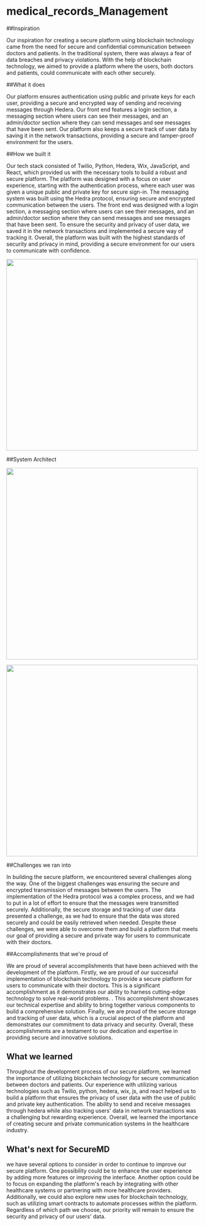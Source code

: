 # medical_records_Management

##Inspiration

Our inspiration for creating a secure platform using blockchain technology came from the need for secure and confidential communication between doctors and patients. In the traditional system, there was always a fear of data breaches and privacy violations. With the help of blockchain technology, we aimed to provide a platform where the users, both doctors and patients, could communicate with each other securely. 

##What it does

Our platform ensures authentication using public and private keys for each user, providing a secure and encrypted way of sending and receiving messages through Hedera. Our front end features a login section, a messaging section where users can see their messages, and an admin/doctor section where they can send messages and see messages that have been sent. Our platform also keeps a secure track of user data by saving it in the network transactions, providing a secure and tamper-proof environment for the users.


##How we built it

Our tech stack consisted of Twilio, Python, Hedera, Wix, JavaScript, and React, which provided us with the necessary tools to build a robust and secure platform. The platform was designed with a focus on user experience, starting with the authentication process, where each user was given a unique public and private key for secure sign-in. The messaging system was built using the Hedra protocol, ensuring secure and encrypted communication between the users. The front end was designed with a login section, a messaging section where users can see their messages, and an admin/doctor section where they can send messages and see messages that have been sent. To ensure the security and privacy of user data, we saved it in the network transactions and implemented a secure way of tracking it. Overall, the platform was built with the highest standards of security and privacy in mind, providing a secure environment for our users to communicate with confidence.

<img src="http://g.recordit.co/bUeotlRuoF.gif" width=500><br>

##System Architect

<img src="http://g.recordit.co/XMpJ95HRz7.gif" width=500><br>

<img src="http://g.recordit.co/eb3AbFQNnT.gif" width=500><br>


##Challenges we ran into

In building the secure platform, we encountered several challenges along the way. One of the biggest challenges was ensuring the secure and encrypted transmission of messages between the users. The implementation of the Hedra protocol was a complex process, and we had to put in a lot of effort to ensure that the messages were transmitted securely.  Additionally, the secure storage and tracking of user data presented a challenge, as we had to ensure that the data was stored securely and could be easily retrieved when needed. Despite these challenges, we were able to overcome them and build a platform that meets our goal of providing a secure and private way for users to communicate with their doctors.

##Accomplishments that we're proud of

We are proud of several accomplishments that have been achieved with the development of the platform. Firstly, we are proud of our successful implementation of blockchain technology to provide a secure platform for users to communicate with their doctors. This is a significant accomplishment as it demonstrates our ability to harness cutting-edge technology to solve real-world problems. . This accomplishment showcases our technical expertise and ability to bring together various components to build a comprehensive solution. Finally, we are proud of the secure storage and tracking of user data, which is a crucial aspect of the platform and demonstrates our commitment to data privacy and security. Overall, these accomplishments are a testament to our dedication and expertise in providing secure and innovative solutions.


## What we learned

Throughout the development process of our secure platform, we learned the importance of utilizing blockchain technology for secure communication between doctors and patients. Our experience with utilizing various technologies such as Twilio, python, hedera, wix, js, and react helped us to build a platform that ensures the privacy of user data with the use of public and private key authentication. The ability to send and receive messages through hedera while also tracking users' data in network transactions was a challenging but rewarding experience. Overall, we learned the importance of creating secure and private communication systems in the healthcare industry.


## What's next for SecureMD
we have several options to consider in order to continue to improve our secure platform. One possibility could be to enhance the user experience by adding more features or improving the interface. Another option could be to focus on expanding the platform's reach by integrating with other healthcare systems or partnering with more healthcare providers. Additionally, we could also explore new uses for blockchain technology, such as utilizing smart contracts to automate processes within the platform. Regardless of which path we choose, our priority will remain to ensure the security and privacy of our users' data.
